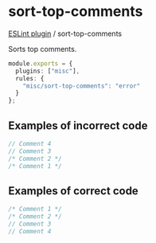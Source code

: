 # sort-top-comments

[ESLint plugin](https://iliubinskii.github.io/eslint-plugin-misc/) / sort-top-comments

Sorts top comments.

```ts
module.exports = {
  plugins: ["misc"],
  rules: {
    "misc/sort-top-comments": "error"
  }
};
```

## Examples of incorrect code

```ts
// Comment 4
// Comment 3
/* Comment 2 */
/* Comment 1 */
```

## Examples of correct code

```ts
/* Comment 1 */
/* Comment 2 */
// Comment 3
// Comment 4
```
